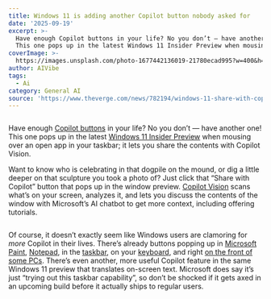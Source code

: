 ```yaml
---
title: Windows 11 is adding another Copilot button nobody asked for
date: '2025-09-19'
excerpt: >-
  Have enough Copilot buttons in your life? No you don’t — have another one!
  This one pops up in the latest Windows 11 Insider Preview when mousing over...
coverImage: >-
  https://images.unsplash.com/photo-1677442136019-21780ecad995?w=400&h=200&fit=crop&auto=format
author: AIVibe
tags:
  - Ai
category: General AI
source: 'https://www.theverge.com/news/782194/windows-11-share-with-copilot-button'
---
```


											

						
<figure>

<img alt="" data-caption="" data-portal-copyright="" data-has-syndication-rights="1" src="https://platform.theverge.com/wp-content/uploads/sites/2/2025/08/STK259_MICROSOFT_COPILOT_2__B.png?quality=90&#038;strip=all&#038;crop=0,0,100,100" />
	<figcaption>
		</figcaption>
</figure>
<p class="has-text-align-none">Have enough <a href="https://www.theverge.com/2024/1/4/24023809/microsoft-copilot-key-keyboard-windows-laptops-pcs">Copilot buttons</a> in your life? No you don’t — have another one! This one pops up in the latest <a href="https://blogs.windows.com/windows-insider/2025/09/19/announcing-windows-11-insider-preview-build-26220-6690-dev-channel/">Windows 11 Insider Preview</a> when mousing over an open app in your taskbar; it lets you share the contents with Copilot Vision. </p>

<p class="has-text-align-none">Want to know who is celebrating in that dogpile on the mound, or dig a little deeper on that sculpture you took a photo of? Just click that “Share with Copilot” button that pops up in the window preview. <a href="https://www.theverge.com/news/645666/microsoft-copilot-vision-windows-beta-testing">Copilot Vision</a> scans what&#8217;s on your screen, analyzes it, and lets you discuss the contents of the window with Microsoft’s AI chatbot to get more context, including offering tutorials. </p>
<img src="https://platform.theverge.com/wp-content/uploads/sites/2/2025/09/share-screen-copilot-taskbar1.png?quality=90&#038;strip=all&#038;crop=5.992141453831,0,88.015717092338,100" alt="" title="" data-has-syndication-rights="1" data-caption="&lt;em&gt;Share with Copilot button in a Microsoft Edge window preview.&lt;/em&gt;" data-portal-copyright="" />
<p class="has-text-align-none">Of course, it doesn’t exactly seem like Windows users are clamoring for <em>more </em>Copilot in their lives. There’s already buttons popping up in <a href="https://www.theverge.com/news/604509/microsoft-paint-copilot-button">Microsoft Paint</a>, <a href="https://www.theverge.com/news/780322/microsoft-notepad-ai-features-free">Notepad</a>, in the <a href="https://www.theverge.com/2024/12/10/24318241/microsoft-copilot-native-app-quick-view-windows-10-11">taskbar</a>, on your <a href="https://www.theverge.com/2024/9/20/24250067/microsoft-windows-11-copilot-key-customization-apps">keyboard</a>, and right <a href="https://www.theverge.com/2024/9/4/24235910/asus-nuc-14-pro-ai-copilot-button-mini-pc">on the front of some PCs</a>. There’s even another, more useful Copilot feature in the same Windows 11 preview that translates on-screen text. Microsoft does say it’s just “trying out this taskbar capability”, so don’t be shocked if it gets axed in an upcoming build before it actually ships to regular users.</p>
						
									
